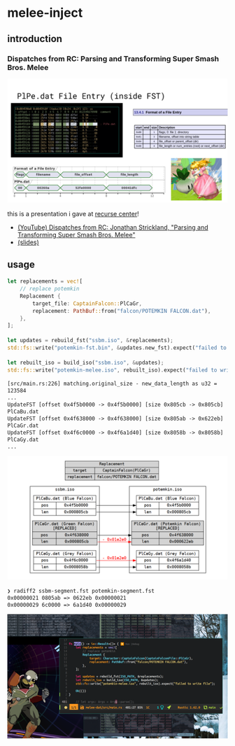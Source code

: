 # melee-inject

## introduction

### Dispatches from RC: Parsing and Transforming Super Smash Bros. Melee
![slide-cover](/assets/slide-cover.png)

this is a presentation i gave at [recurse center](https://www.recurse.com/about)!
* [(YouTube) Dispatches from RC: Jonathan Strickland, "Parsing and Transforming Super Smash Bros. Melee"](https://www.youtube.com/watch?v=KejJrmT590g)
* [(slides)](https://docs.google.com/presentation/d/1sEnkbk3dOctiymV7YUATbzXb3zh2dj_D302XuHYNHi8/edit?usp=sharing)

## usage

``` rust
let replacements = vec![
    // replace potemkin
    Replacement {
        target_file: CaptainFalcon::PlCaGr,
        replacement: PathBuf::from("falcon/POTEMKIN FALCON.dat"),
    },
];

let updates = rebuild_fst("ssbm.iso", &replacements);
std::fs::write("potemkin-fst.bin", &updates.new_fst).expect("failed to write file");

let rebuilt_iso = build_iso("ssbm.iso", &updates);
std::fs::write("potemkin-melee.iso", rebuilt_iso).expect("failed to write file");
```

```
[src/main.rs:226] matching.original_size - new_data_length as u32 = 123584
...
UpdateFST [offset 0x4f5b0000 -> 0x4f5b0000] [size 0x805cb -> 0x805cb] PlCaBu.dat
UpdateFST [offset 0x4f638000 -> 0x4f638000] [size 0x805ab -> 0x622eb] PlCaGr.dat
UpdateFST [offset 0x4f6c0000 -> 0x4f6a1d40] [size 0x8058b -> 0x8058b] PlCaGy.dat
...
```

![replacement plan](/assets/potemkin-replacement.png)

```
❯ radiff2 ssbm-segment.fst potemkin-segment.fst
0x00000021 0805ab => 0622eb 0x00000021
0x00000029 6c0000 => 6a1d40 0x00000029
```

![successful run](/assets/success.png)
